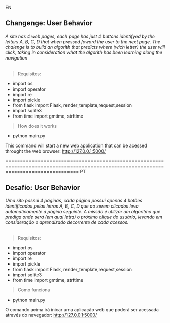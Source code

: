 EN

## Changenge:  User Behavior

###### A site has 4 web pages, each page has just 4 buttons identifyed by the letters A, B, C, D that when pressed foward the user to the next page. The chalenge is to build an algorith that predicts where (wich letter) the user will click, taking in consideration what the algorith has been learning along the navigation</p>


> Requisitos:

- import os
- import operator
- import re
- import pickle
- from flask import Flask, render_template,request,session
- import sqlite3
- from time import gmtime, strftime

> How does it works

- python main.py

This command will start a new web application that can be acessed throught the web browser: http://127.0.0.1:5000/



=====================================================================================================================================
PT

## Desafio:  User Behavior

###### Uma site possui 4 páginas, cada página possui apenas 4 botões identificados pelas letras A, B, C, D que ao serem clicados  leva automaticamente  à página seguinte. A missão é utilizar um algoritmo que prediga onde será (em qual letra) o próximo clique do usuário, levando em consideração o aprendizado decorrente de cada acessos.</p>


> Requisitos:

- import os
- import operator
- import re
- import pickle
- from flask import Flask, render_template,request,session
- import sqlite3
- from time import gmtime, strftime

> Como funciona

- python main.py

O comando acima irá inicar uma aplicação web que poderá ser acessada através do navegador: http://127.0.0.1:5000/
